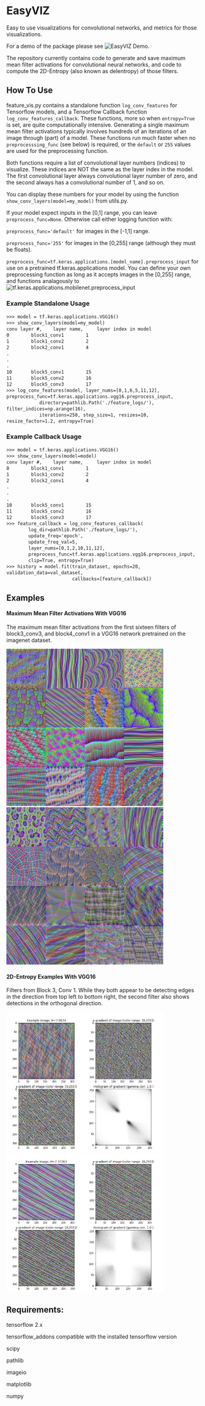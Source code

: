 # EasyVIZ
Easy to use visualizations for convolutional networks, and metrics for those visualizations.

For a demo of the package please see ![EasyVIZ Demo](https://github.com/rlronan/cnn_vis_demo).

The repository currently contains code to generate and save maximum mean filter activations for convolutional neural networks, 
and code to compute the 2D-Entropy (also known as delentropy) of those filters.

## How To Use

feature_vis.py contains a standalone function `log_conv_features` for Tensorflow models, and a Tensorflow Callback function `log_conv_features_callback`. 
These functions, more so when `entropy=True` is set, are quite computationally intensive. 
Generating a single maximum mean filter activations typically involves hundreds of an iterations of an image through (part) of a model.
These functions run much faster when no `preprocesssing_func` (see below) is required, or the `default` or `255` values are used for the preprocessing function. 

Both functions require a list of convolutional layer numbers (indices) to visualize.
These indices are NOT the same as the layer index in the model. 
The first convolutional layer always convolutional layer number of zero, and the second always has a convolutional number of 1, and so on.

You can display these numbers for your model by using the function `show_conv_layers(model=my_model)` from utils.py.

If your model expect inputs in the [0,1] range, you can leave `preprocess_func=None`. Otherwise call either logging function with:

  `preprocess_func='default'` for images in the [-1,1] range.
  
  `preprocess_func='255'` for images in the [0,255] range (although they must be floats).
  
  `preprocess_func=tf.keras.applications.[model_name].preprocess_input` for use on a pretrained tf.keras.applications model. You can define your own preprocessing function as long as it accepts images in the [0,255] range, and functions analagously to ![tf.keras.applications.mobilenet.preprocess_input](https://www.tensorflow.org/api_docs/python/tf/keras/applications/mobilenet/preprocess_input)
  
### Example Standalone Usage
```
>>> model = tf.keras.applications.VGG16()
>>> show_conv_layers(model=my_model)
conv layer #, 	 layer name, 	 layer index in model
0 		 block1_conv1 		 1
1 		 block1_conv2 		 2
2 		 block2_conv1 		 4
.
.
.
10 		 block5_conv1 		 15
11 		 block5_conv2 		 16
12 		 block5_conv3 		 17
>>> log_conv_features(model, layer_nums=[0,1,6,5,11,12], preprocess_func=tf.keras.applications.vgg16.preprocess_input,
            directory=pathlib.Path('./feature_logs/'), filter_indices=np.arange(16),
            iterations=250, step_size=1, resizes=10, resize_factor=1.2, entropy=True)
```

### Example Callback Usage
```
>>> model = tf.keras.applications.VGG16()
>>> show_conv_layers(model=model)
conv layer #, 	 layer name, 	 layer index in model
0 		 block1_conv1 		 1
1 		 block1_conv2 		 2
2 		 block2_conv1 		 4
.
.
.
10 		 block5_conv1 		 15
11 		 block5_conv2 		 16
12 		 block5_conv3 		 17
>>> feature_callback = log_conv_features_callback(
        log_dir=pathlib.Path('./feature_logs/'),
        update_freq='epoch',
        update_freq_val=5,
        layer_nums=[0,1,2,10,11,12],
        preprocess_func=tf.keras.applications.vgg16.preprocess_input,
        clip=True, entropy=True)
>>> history = model.fit(train_dataset, epochs=20, validation_data=val_dataset,
                        callbacks=[feature_callback])
```


## Examples
#### Maximum Mean Filter Activations With VGG16
The maximum mean filter activations from the first sixteen filters of block3_conv3, and block4_conv1 in a VGG16 network pretrained on the imagenet dataset.
<p float="left">
  <img src="/sample_images/block3_conv3_filter_6.75103142.png" width="410" />
  <img src="/sample_images/block4_conv1_filter_6.645063669.png" width="410" /> 
</p>




#### 2D-Entropy Examples With VGG16
Filters from Block 3, Conv 1. While they both appear to be detecting edges in the direction from top left to bottom right, the second filter also shows detections in the orthogonal direction. 
<p float="left">
  <img src="/sample_images/block3_conv1_4_entropy7.067398583164607.png" width="410" />
  <img src="/sample_images/block3_conv1_5_entropy7.373630438611548.png" width="410" /> 
</p>

## Requirements:

tensorflow 2.x

tensorflow_addons compatible with the installed tensorflow version

scipy

pathlib

imageio

matplotlib

numpy

